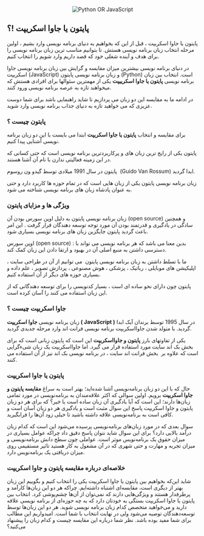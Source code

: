 
<p align="center">
  <img src="https://rapexa.ir/wp-content/uploads/2023/06/JavaScript-vs-Python-1.jpg" alt="Python OR JavaScript"/>
</p>

## پایتون یا جاوا اسکریپت !؟

پایتون یا جاوا اسکریپت ، قبل از این که بخواهیم به دنیای برنامه نویسی وارد بشیم ، اولین مرحله انتخاب زبان برنامه نویسی هستش. تا بتوانیم مناسب ترین زبان برنامه نویسی را برای هدف و آینده شغلی خود که قصد داریم وارد شویم را انتخاب کنیم.

در دنیای برنامه نویسی بیشترین میزان مقایسه و گرایش بین زبان برنامه نویسی جاوا اسکریپت (JavaScript) و زبان برنامه نویسی پایتون (Python) است. انتخاب بین زبان برنامه نویسی **پایتون یا جاوا اسکرییپت** یکی از مهمترین سئوالها برای افرادی هستش که میخواهند تازه به عرصه برنامه نویسی ورود کنند.

در ادامه ما به مقایسه این دو زبان می پردازیم تا شاید راهنمایی باشد برای شما دوست عزیزی که می خواهید تازه به دنیای جذاب برنامه نویسی وارد شوید.



### پایتون چیست ؟


برای مقایسه و انتخاب **پایتون یا جاوا اسکریپت** ابتدا می بایست با این دو زبان برنامه نویسی آشنایی پیدا کنیم.

پایتون یکی از رایج ترین زبان های و پرکاربردترین برنامه نویسی است که حتی کسانی که در این زمینه فعالیتی ندارن با نام آن آشنا هستند.

پایتون در سال 1991 میلادی توسط گیدو ون روسوم  (Guido Van Rossum) ابدا گردید.

زبان برنامه نویسی پایتون یکی از زبان هایی است که در تمام حوزه ها کاربرد دارد و حتی به عنوان پادشاه زبان های برنامه نویسی شناخته می شود.


### ویژگی ها و مزایای پایتون

زبان برنامه نویسی پایتون به دلیل اوپن سورس بودن آن (open source) و همچنین سادگی در یادگیری و قدرتمند بودن آن مورد توجه توسعه دهندگان قرار گرفت . این امر باعث گردید پایتون جایگزین زبان های برنامه نویسی بسیاری شود.

 اوپن سورس (open source) : بدین معنا می باشد که هر برنامه نویسی می تواند با دسترسی داشتن به منبع اصلی آن در بهبود و ارتقا دادن این زبان کمک کند.

ما با تسلط داشتن به زبان برنامه نویسی پایتون  می توانیم از آن در طراحی سایت ، اپلیکیشن های موبایلی ، رباتیک ، پزشکی ، هوش مصنوعی ، پردازش تصویر ، علم داده و بسیاری حوزه های دیگر از آن استفاده کنیم.

پایتون چون دارای نحو ساده ای است ، بسیار کدنویسی را برای توسعه دهندگانی که از این زبان استفاده می کنند را آسان کرده است.


### جاوا اسکریپت چیست ؟

زبان برنامه نویسی **جاوا اسکریپت ( JavaScript )** در سال 1995 توسط برندان آیک ابدا گردید. با متولد شدن جاوااسکریپت برنامه نویسی فرانت اند وارد مرحله جدیدی گردید.

یکی از تفاوتهای بارز **پایتون و جاوااسکریپت** این است که پایتون زبانی است که برای بخش بک اند سایت مورد استفاده قرار می گیرد. اما جاوااسکریپت یک زبان شیءگرایی است که علاوه بر  بخش فرانت اند سایت ، در برنامه نویسی بک اند نیز از آن استفاده می کنند.

### پایتون یا جاوا اسکریپت

حال که با این دو زبان برنامه‌نویسی آشنا شده‌اید؛ بهتر است به سراغ **مقایسه پایتون و جاوا اسکریپت** برویم. اولین سوالی که اکثر علاقه‌مندان به برنامه‌نویسی در مورد تمامی زبان‌ها دارند؛ این است که آیا یادگیری آن زبان ساده است یا خیر؟ که برای هر دو زبان پایتون و جاوا اسکریپت پاسخ این سوال مثبت است و یادگیری هر دو زبان آسان است و کافی است به برنامه‌نویسی علاقه داشته باشید تا خیلی زود آن‌ها را فرابگیرید.

سوال بعدی که در مورد زبان‌های برنامه‌نویسی پرسیده می‌شود این است که کدام زبان درآمد بالایی دارد؟ برای این سوال شاید نتوان پاسخ دقیق داد چراکه عوامل بسیاری در میزان حقوق یک برنامه‌نویس موثر است. عواملی چون سطح دانش برنامه‌نویسی و میزان تجربه و مهارت و حتی شهری که در آن مشغول به کار هستید تاثیر مستقیمی روی میزان دریافتی یک برنامه‌نویس دارد.

### خلاصه‌ای درباره مقایسه پایتون و جاوا اسکریپت

شاید این‌که بخواهیم بین پایتون یا جاوا اسکریپت یکی را انتخاب کنیم و بگوییم این زبان بهتر از دیگری است، مقایسه‌ای اشتباه داشته‌ایم. چراکه هر دو این زبان‌ها کارآمد و پرطرفدار هستند و ویژگی‌هایی دارند که نمی‌توان از آن‌ها چشم‌پوشی کرد. انتخاب بین پایتون یا جاوا اسکریپت بستگی به خودتان دارد که به چه حوزه‌ای از برنامه نویسی علاقه دارید و می‌خواهید متخصص کدام زبان برنامه نویسی شوید. هر دو این زبان‌ها توسط توسعه‌دهندگان توصیه می‌شود ولی در نهایت انتخاب با شما است. امیدواریم این مطالب برای شما مفید بوده باشد. نظر شما درباره این مقایسه چیست و کدام زبان را پیشنهاد می‌کنید؟